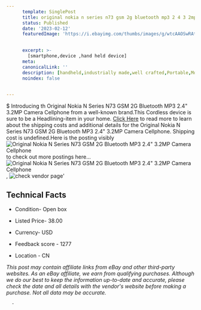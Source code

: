 ```yaml
---
      template: SinglePost
      title: original nokia n series n73 gsm 2g bluetooth mp3 2 4 3 2mp camera cellphone
      status: Published
      date: '2023-02-12'
      featuredImage: 'https://i.ebayimg.com/thumbs/images/g/wtcAAOSwRAthOchw/s-l225.jpg'
       

      excerpt: >-
        [smartphone,device ,hand held device]
      meta:
      canonicalLink: ''
      description: [handheld,industrially made,well crafted,Portable,Mobile,Compact,Convenient,Lightweight,Maneuverable,Man-portable,Miniature,Carriable,Hand-held,Light,Holdable,Transportable,Mobile device,Pocket-sized,On-the-go,Wireless,Cordless,Compact size,Convenient size, smartphone,device ,hand held device]
      noindex: false
      

---
```

$
      Introducing th Original Nokia N Series N73 GSM 2G Bluetooth MP3 2.4" 3.2MP Camera Cellphone from a well-known brand.This Cordless device  is sure to be a Headlining-item in your home. [Click Here](https://www.ebay.com/itm/144191631151?hash=item21927daf2f%3Ag%3AwtcAAOSwRAthOchw&mkevt=1&mkcid=1&mkrid=711-53200-19255-0&campid=%253CePNCampaignId%253E&customid=%253CreferenceId%253E&toolid=10049) to read more to learn about the shipping costs and additional details for the Original Nokia N Series N73 GSM 2G Bluetooth MP3 2.4" 3.2MP Camera Cellphone. Shipping cost is undefined.Here is the posting visibly ![Original Nokia N Series N73 GSM 2G Bluetooth MP3 2.4" 3.2MP Camera Cellphone](https://i.ebayimg.com/thumbs/images/g/wtcAAOSwRAthOchw/s-l225.jpg) to check out more postings here... ![Original Nokia N Series N73 GSM 2G Bluetooth MP3 2.4" 3.2MP Camera Cellphone](https://i.ebayimg.com/images/g/wtcAAOSwRAthOchw/s-l1200.jpg), ![check vendor page](https://origin-galleryplus.ebayimg.com/ws/web/144191631151_2_0_1/225x225.jpg,https://origin-galleryplus.ebayimg.com/ws/web/144191631151_3_0_1/225x225.jpg,https://origin-galleryplus.ebayimg.com/ws/web/144191631151_4_0_1/225x225.jpg,https://origin-galleryplus.ebayimg.com/ws/web/144191631151_5_0_1/225x225.jpg,https://origin-galleryplus.ebayimg.com/ws/web/144191631151_6_0_1/225x225.jpg,https://origin-galleryplus.ebayimg.com/ws/web/144191631151_7_0_1/225x225.jpg,https://origin-galleryplus.ebayimg.com/ws/web/144191631151_8_0_1/225x225.jpg,https://origin-galleryplus.ebayimg.com/ws/web/144191631151_9_0_1/225x225.jpg,https://origin-galleryplus.ebayimg.com/ws/web/144191631151_10_0_1/225x225.jpg,https://origin-galleryplus.ebayimg.com/ws/web/144191631151_11_0_1/225x225.jpg,https://origin-galleryplus.ebayimg.com/ws/web/144191631151_12_0_1/225x225.jpg)'

      

 ## Technical Facts 



     
      

 - Condition- Open box 


      

 - Listed Price- 38.00 


      

 - Currency- USD 


      

 - Feedback score - 1277 


      

 - Location - CN 


      
      

 *_This post may contain affiliate links from eBay and other third-party websites. As an eBay affiliate, we earn from qualifying purchases. Although we do our best to keep the information up-to-date and accurate, please check the date and all details with the vendor's website before making a purchase. Not all data may be accurate._*




      -
